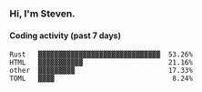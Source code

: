 ### Hi, I'm Steven.

#### Coding activity (past 7 days)
```
Rust   ▓▓▓▓▓▓▓▓▓▓▓▓▓▓▓▓▓▓▓▓▓▓▓▓▓▓▓▓▓▓  53.26%
HTML   ▓▓▓▓▓▓▓▓▓▓▓                     21.16%
other  ▓▓▓▓▓▓▓▓▓                       17.33%
TOML   ▓▓▓▓                             8.24%
```

